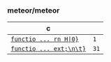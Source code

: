 ### meteor/meteor

| c |  |
| --- | --- |
| [`functio ... rn H\|0}`](https://github.com/meteor/meteor/blob/53f3c4442d3542d3d2a012a854472a0d1bef9d12/packages/logic-solver/minisat.js#L7) | `1` |
| [`functio ... ext;\n\t}`](https://github.com/meteor/meteor/blob/53f3c4442d3542d3d2a012a854472a0d1bef9d12/packages/sha/sha256.js#L94-L124) | `31` |
